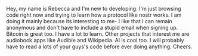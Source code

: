 Hey, my name is Rebecca and I'm new to developing.
I'm just browsing code right now and trying to learn how a protocol like nostr works.
I am doing it mainly because its interesting to me- I like that I can remain anonymous and don't have to include a stupid email when signing up. 
Bitcoin is great too. 
I have a lot to learn. 
Other projects that interest me are audiobook apps like Audible and Wikipedia. 
AI is cool too. 
I will probably have to read a lots of your guys's code before ever doing anything. 
Cheers. 


<!---
rms-2024/rms-2024 is a ✨ special ✨ repository because its `README.md` (this file) appears on your GitHub profile.
You can click the Preview link to take a look at your changes.
--->
